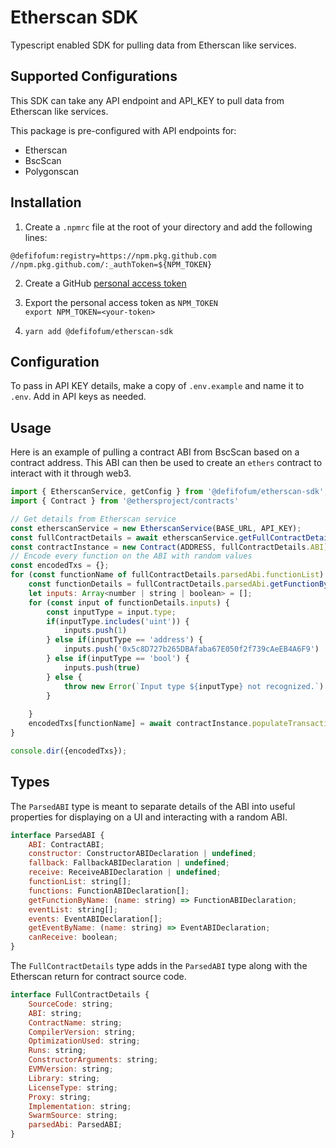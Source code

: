 # Etherscan SDK

Typescript enabled SDK for pulling data from Etherscan like services.   

## Supported Configurations
This SDK can take any API endpoint and API_KEY to pull data from Etherscan like services.  

This package is pre-configured with API endpoints for: 
- Etherscan
- BscScan
- Polygonscan


## Installation
1. Create a `.npmrc` file at the root of your directory and add the following lines: 

```
@defifofum:registry=https://npm.pkg.github.com
//npm.pkg.github.com/:_authToken=${NPM_TOKEN}
```

2. Create a GitHub [personal access token](https://docs.github.com/en/authentication/keeping-your-account-and-data-secure/creating-a-personal-access-token)  

3. Export the personal access token as `NPM_TOKEN`  
   `export NPM_TOKEN=<your-token>`

4. `yarn add @defifofum/etherscan-sdk` 


## Configuration
To pass in API KEY details, make a copy of `.env.example` and name it to `.env`. Add in API keys as needed.

## Usage
Here is an example of pulling a contract ABI from BscScan based on a contract address. This ABI can then be used to create an `ethers` contract to interact with it through web3. 

```js
import { EtherscanService, getConfig } from '@defifofum/etherscan-sdk';
import { Contract } from '@ethersproject/contracts'

// Get details from Etherscan service
const etherscanService = new EtherscanService(BASE_URL, API_KEY);
const fullContractDetails = await etherscanService.getFullContractDetails(ADDRESS);
const contractInstance = new Contract(ADDRESS, fullContractDetails.ABI);
// Encode every function on the ABI with random values
const encodedTxs = {};
for (const functionName of fullContractDetails.parsedAbi.functionList) {
    const functionDetails = fullContractDetails.parsedAbi.getFunctionByName(functionName);
    let inputs: Array<number | string | boolean> = [];
    for (const input of functionDetails.inputs) {
        const inputType = input.type;
        if(inputType.includes('uint')) {
            inputs.push(1)
        } else if(inputType == 'address') {
            inputs.push('0x5c8D727b265DBAfaba67E050f2f739cAeEB4A6F9')
        } else if(inputType == 'bool') {
            inputs.push(true)
        } else {
            throw new Error(`Input type ${inputType} not recognized.`)
        }
        
    }
    encodedTxs[functionName] = await contractInstance.populateTransaction[functionName](...inputs);
}

console.dir({encodedTxs});
```

## Types
The `ParsedABI` type is meant to separate details of the ABI into useful properties for displaying on a UI and interacting with a random ABI.  

```js
interface ParsedABI {
    ABI: ContractABI;
    constructor: ConstructorABIDeclaration | undefined;
    fallback: FallbackABIDeclaration | undefined;
    receive: ReceiveABIDeclaration | undefined;
    functionList: string[];
    functions: FunctionABIDeclaration[];
    getFunctionByName: (name: string) => FunctionABIDeclaration;
    eventList: string[];
    events: EventABIDeclaration[];
    getEventByName: (name: string) => EventABIDeclaration;
    canReceive: boolean;
}
```

The `FullContractDetails` type adds in the `ParsedABI` type along with the Etherscan return for contract source code.

```js
interface FullContractDetails {
    SourceCode: string;
    ABI: string;
    ContractName: string;
    CompilerVersion: string;
    OptimizationUsed: string;
    Runs: string;
    ConstructorArguments: string;
    EVMVersion: string;
    Library: string;
    LicenseType: string;
    Proxy: string;
    Implementation: string;
    SwarmSource: string;
    parsedAbi: ParsedABI;
}
```